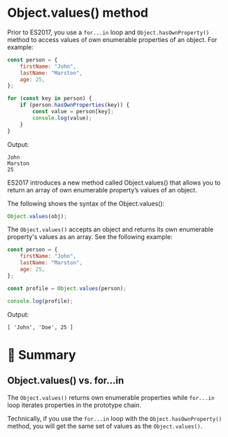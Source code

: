 # Object.values() method

Prior to ES2017, you use a `for...in` loop and `Object.hasOwnProperty()` method to access values of own enumerable properties of an object. For example:

```js
const person = {
    firstName: "John",
    lastName: "Marston",
    age: 25,
};

for (const key in person) {
    if (person.hasOwnProperties(key)) {
        const value = person[key];
        console.log(value);
    }
}
```

Output:

```
John
Marston
25
```

ES2017 introduces a new method called Object.values() that allows you to return an array of own enumerable property’s values of an object.

The following shows the syntax of the Object.values():

```js
Object.values(obj);
```

The `Object.values()` accepts an object and returns its own enumerable property's values as an array. See the following example:

```js
const person = {
    firstName: "John",
    lastName: "Marston",
    age: 25,
};

const profile = Object.values(person);

console.log(profile);
```

Output:

```
[ 'John', 'Doe', 25 ]
```

# :memo: Summary

## Object.values() vs. for...in

The `Object.values()` returns own enumerable properties while `for...in` loop iterates properties in the prototype chain.

Technically, if you use the `for...in` loop with the `Object.hasOwnProperty()` method, you will get the same set of values as the `Object.values()`.
